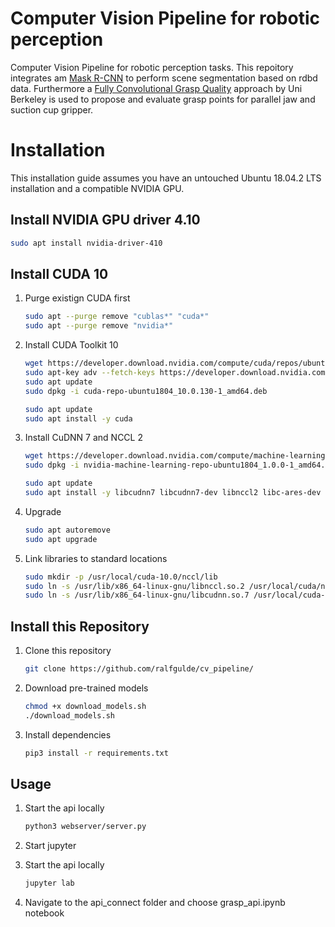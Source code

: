 # Computer Vision Pipeline for robotic perception

Computer Vision Pipeline for robotic perception tasks. This repoitory integrates am [Mask R-CNN](https://github.com/BerkeleyAutomation/sd-maskrcnn) to perform scene segmentation based on rdbd data. Furthermore a [Fully Convolutional Grasp Quality](https://github.com/BerkeleyAutomation/gqcnn) approach by Uni Berkeley is used to propose and evaluate grasp points for parallel jaw and suction cup gripper.


# Installation

This installation guide assumes you have an untouched Ubuntu 18.04.2 LTS installation and a compatible NVIDIA GPU.

## Install NVIDIA GPU driver 4.10
   ```bash
   sudo apt install nvidia-driver-410
   ```
## Install CUDA 10

1. Purge existign CUDA first
   ```bash
   sudo apt --purge remove "cublas*" "cuda*"
   sudo apt --purge remove "nvidia*"
   ```

2. Install CUDA Toolkit 10
   ```bash
   wget https://developer.download.nvidia.com/compute/cuda/repos/ubuntu1804/x86_64/cuda-repo-ubuntu1804_10.0.130-1_amd64.deb
   sudo apt-key adv --fetch-keys https://developer.download.nvidia.com/compute/cuda/repos/ubuntu1804/x86_64/7fa2af80.pub
   sudo apt update
   sudo dpkg -i cuda-repo-ubuntu1804_10.0.130-1_amd64.deb

   sudo apt update
   sudo apt install -y cuda
   ```

3. Install CuDNN 7 and NCCL 2
   ```bash
   wget https://developer.download.nvidia.com/compute/machine-learning/repos/ubuntu1804/x86_64/nvidia-machine-learning-repo-ubuntu1804_1.0.0-1_amd64.deb
   sudo dpkg -i nvidia-machine-learning-repo-ubuntu1804_1.0.0-1_amd64.deb
   
   sudo apt update
   sudo apt install -y libcudnn7 libcudnn7-dev libnccl2 libc-ares-dev
   ```

5. Upgrade
   ```bash
   sudo apt autoremove
   sudo apt upgrade
   ```

6. Link libraries to standard locations
   ```bash
   sudo mkdir -p /usr/local/cuda-10.0/nccl/lib
   sudo ln -s /usr/lib/x86_64-linux-gnu/libnccl.so.2 /usr/local/cuda/nccl/lib/
   sudo ln -s /usr/lib/x86_64-linux-gnu/libcudnn.so.7 /usr/local/cuda-10.0/lib64/
   ```
## Install this Repository

1. Clone this repository
   ```bash
   git clone https://github.com/ralfgulde/cv_pipeline/ 
   ```
2. Download pre-trained models
   ```bash
   chmod +x download_models.sh
   ./download_models.sh
   ``` 
3. Install dependencies
   ```bash
   pip3 install -r requirements.txt
   ```
## Usage

1. Start the api locally
   ```bash
   python3 webserver/server.py
   ```
2. Start jupyter

3. Start the api locally
   ```bash
   jupyter lab
   ```
4. Navigate to the api_connect folder and choose grasp_api.ipynb notebook
